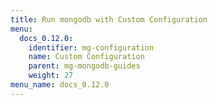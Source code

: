 ```yaml
---
title: Run mongodb with Custom Configuration
menu:
  docs_0.12.0:
    identifier: mg-configuration
    name: Custom Configuration
    parent: mg-mongodb-guides
    weight: 27
menu_name: docs_0.12.0
---
```

